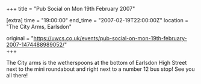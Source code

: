 +++
title = "Pub Social on Mon 19th February 2007"

[extra]
time = "19:00:00"
end_time = "2007-02-19T22:00:00Z"
location = "The City Arms, Earlsdon"

original = "https://uwcs.co.uk/events/pub-social-on-mon-19th-february-2007-1474488989052/"    
+++

The City arms is the wetherspoons at the bottom of Earlsdon High Street next to the mini roundabout and right next to a number 12 bus stop\! See you all there\!

